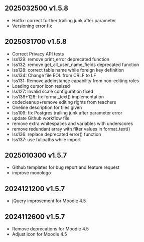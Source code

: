 ## 2025032500 v1.5.8
* Hotfix: correct further trailing junk after parameter 
* Versioning error fix


## 2025031700 v1.5.8
* Correct Privacy API tests
* Iss129: remove print_error deprecated function
* Iss132: remove get_all_user_name_fields deprecated function
* Iss128: correct table name while foreign key definition
* Iss134: Change file EOL from CRLF to LF
* Iss131: Remove addinstance capability from non-editing roles
* Loading cursor icon resized
* Iss127: Invalid scale configuration fixed
* Iss138+126: fix format_text() implementation
* codecleanup+remove editing rights from teachers
* Oneline description for files given
* Iss109: fix Postgres trailing junk after parameter error
* update Github workflow file
* remove extra whitespaces and variables with underscores
* remove redundant array with filter values in format_text()
* Iss136: replace deprecated error() function
* Iss137: use fullpaths while import



## 2025010300 v1.5.7
* Github templates for bug report and feature request
* improve monologo

## 2024121200 v1.5.7
* jQuery improvement for Moodle 4.5

## 2024112600 v1.5.7
* Remove deprecations for Moodle 4.5
* Adjust icon for Moodle 4.5
